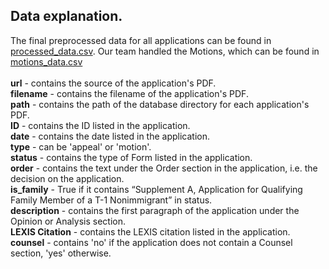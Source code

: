 ## Data explanation.
The final preprocessed data for all applications can be found in [processed_data.csv](https://github.com/hvarelaf/CS506-Fall2020-Projects/blob/deliverable_2/t_visa_trends_team2/deliverable_2/processed_data.csv). Our team handled the Motions, which can be found in [motions_data.csv](https://github.com/hvarelaf/CS506-Fall2020-Projects/blob/deliverable_2/t_visa_trends_team2/deliverable_2/motions_data.csv)
\
\
**url** - contains the source of the application's PDF.\
**filename** - contains the filename of the application's PDF.\
**path** - contains the path of the database directory for each application's PDF.\
**ID** - contains the ID listed in the application.\
**date** - contains the date listed in the application.\
**type** - can be 'appeal' or 'motion'.\
**status** - contains the type of Form listed in the application.\
**order** - contains the text under the Order section in the application, i.e. the decision on the application.\
**is_family** - True if it contains “Supplement A, Application for Qualifying Family Member of a T-1 Nonimmigrant” in status.\
**description** - contains the first paragraph of the application under the Opinion or Analysis section.\
**LEXIS Citation** - contains the LEXIS citation listed in the application.\
**counsel** - contains 'no' if the application does not contain a Counsel section, 'yes' otherwise.
